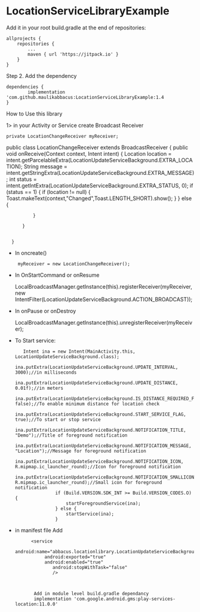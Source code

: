 # LocationServiceLibraryExample
Add it in your root build.gradle at the end of repositories:

	allprojects {
		repositories {
			...
			maven { url 'https://jitpack.io' }
		}
	}
Step 2. Add the dependency

	dependencies {
	        implementation 'com.github.maulikabbacus:LocationServiceLibraryExample:1.4
	}


How to Use this library

1> in your Activity or Service create Broadcast Receiver
    
    private LocationChangeReceiver myReceiver;
    
   public  class LocationChangeReceiver extends BroadcastReceiver {
          public void onReceive(Context context, Intent intent) {
              Location location = intent.getParcelableExtra(LocationUpdateServiceBackground.EXTRA_LOCATION);
              String message = intent.getStringExtra(LocationUpdateServiceBackground.EXTRA_MESSAGE);
              int status = intent.getIntExtra(LocationUpdateServiceBackground.EXTRA_STATUS, 0);
              if (status == 1) {
                  if (location != null) {
                      Toast.makeText(context,"Changed",Toast.LENGTH_SHORT).show();
                  }
              } else {

              }

          }


      }
    
   - In oncreate()
   
          myReceiver = new LocationChangeReceiver();
          
  -  In OnStartCommand or onResume       
  
  		LocalBroadcastManager.getInstance(this).registerReceiver(myReceiver,
        	new IntentFilter(LocationUpdateServiceBackground.ACTION_BROADCAST));
        
   - In onPause or onDestroy  
   
   		LocalBroadcastManager.getInstance(this).unregisterReceiver(myReceiver);     
   
   - To Start service:
            
	    	Intent ina = new Intent(MainActivity.this, LocationUpdateServiceBackground.class);
                        ina.putExtra(LocationUpdateServiceBackground.UPDATE_INTERVAL, 3000);//in milliseconds
                        ina.putExtra(LocationUpdateServiceBackground.UPDATE_DISTANCE, 0.01f);//in meters
                        ina.putExtra(LocationUpdateServiceBackground.IS_DISTANCE_REQUIRED_FLAG, false);//To enable minimum distance for location check
                        ina.putExtra(LocationUpdateServiceBackground.START_SERVICE_FLAG, true);//To start or stop service
                        ina.putExtra(LocationUpdateServiceBackground.NOTIFICATION_TITLE, "Demo");//Title of foreground notification
                        ina.putExtra(LocationUpdateServiceBackground.NOTIFICATION_MESSAGE, "Location");//Message for foreground notification
                        ina.putExtra(LocationUpdateServiceBackground.NOTIFICATION_ICON, R.mipmap.ic_launcher_round);//Icon for foreground notification
                        ina.putExtra(LocationUpdateServiceBackground.NOTIFICATION_SMALLICON, R.mipmap.ic_launcher_round);//Small icon for foreground notification
                        if (Build.VERSION.SDK_INT >= Build.VERSION_CODES.O) {
                            startForegroundService(ina);
                        } else {
                            startService(ina);
                        }
		
		
- in manifest file Add
 			
			<service
           		 android:name="abbacus.locationlibrary.LocationUpdateServiceBackground"
           		 android:exported="true"
           		 android:enabled="true"
            		android:stopWithTask="false"
            		/>
			
			
			
			 Add in module level build.gradle dependancy
			 implementation 'com.google.android.gms:play-services-location:11.0.0'
